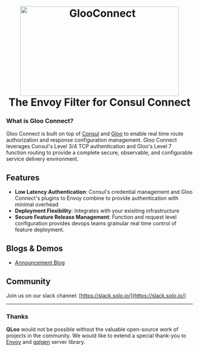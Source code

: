 <!-- <h1 align="center">
    <img src="GlooConnect.png" alt="GlooConnect" width="450" height="280">
  <br>
  The Envoy Filter for Consul Connect
</h1> -->

<h1 align="center">
    <img src="GlooConnect.png" alt="GlooConnect" width="428" height="242">
  <br>
  The Envoy Filter for Consul Connect
</h1>

### What is Gloo Connect?

Gloo Connect is built on top of [Consul](https://github.com/hashicorp/consul) and [Gloo](https://github.com/solo-io/gloo) to enable real time route authorization and response configuration management. Gloo Connect leverages Consul's Level 3/4 TCP authentication and Gloo's Level 7 function routing to provide a complete secure, observable, and configurable service delivery environment.
<BR>
    
## Features
* **Low Latency Authentication**: Consul's credential management and Gloo Connect's plugins to Envoy combine to provide authentication with minimal overhead
* **Deployment Flexibility**: Integrates with your exisiting infrastructure
* **Secure Feature Release Management**: Function and request level configuration provides devops teams grainular real time control of feature deployment.

Blogs & Demos
-----
* [Announcement Blog](https://medium.com/solo-io/)

Community
-----

Join us on our slack channel: [https://slack.solo.io/](https://slack.solo.io/)

---

### Thanks


**QLoo** would not be possible without the valuable open-source work of projects in the community. We would like to extend a special thank-you to [Envoy](https://www.envoyproxy.io) and [gqlgen](https://github.com/vektah/gqlgen) server library.
